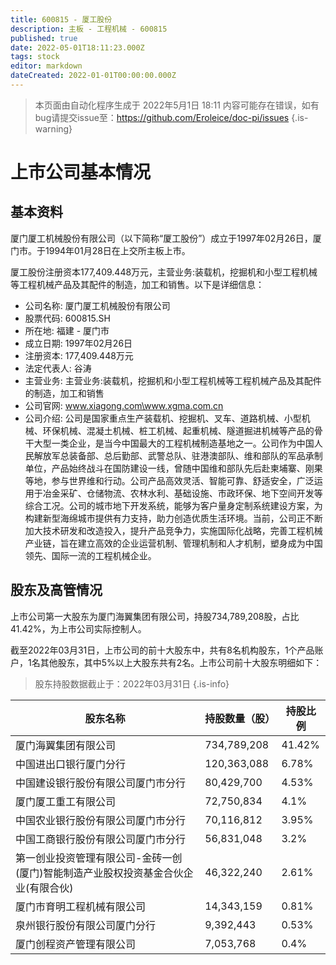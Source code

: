 ```yaml
---
title: 600815 - 厦工股份
description: 主板 - 工程机械 - 600815
published: true
date: 2022-05-01T18:11:23.000Z
tags: stock
editor: markdown
dateCreated: 2022-01-01T00:00:00.000Z
---
```


> 本页面由自动化程序生成于 2022年5月1日 18:11
> 内容可能存在错误，如有bug请提交issue至：https://github.com/Eroleice/doc-pi/issues
{.is-warning}

# 上市公司基本情况

## 基本资料

厦门厦工机械股份有限公司（以下简称“厦工股份”）成立于1997年02月26日，厦门市。于1994年01月28日在上交所主板上市。

厦工股份注册资本177,409.448万元，主营业务:装载机，挖掘机和小型工程机械等工程机械产品及其配件的制造，加工和销售。以下是详细信息：

- 公司名称: 厦门厦工机械股份有限公司
- 股票代码: 600815.SH
- 所在地: 福建 - 厦门市
- 成立日期: 1997年02月26日
- 注册资本: 177,409.448万元
- 法定代表人: 谷涛
- 主营业务: 主营业务:装载机，挖掘机和小型工程机械等工程机械产品及其配件的制造，加工和销售
- 公司官网: www.xiagong.com\www.xgma.com.cn
- 公司介绍: 公司是国家重点生产装载机、挖掘机、叉车、道路机械、小型机械、环保机械、混凝土机械、桩工机械、起重机械、隧道掘进机械等产品的骨干大型一类企业，是当今中国最大的工程机械制造基地之一。公司作为中国人民解放军总装备部、总后勤部、武警总队、驻港澳部队、维和部队的军品承制单位，产品始终战斗在国防建设一线，曾随中国维和部队先后赴柬埔寨、刚果等地，参与世界维和行动。公司产品高效灵活、智能可靠、舒适安全，广泛运用于冶金采矿、仓储物流、农林水利、基础设施、市政环保、地下空间开发等综合工况。公司的城市地下开发系统，能够为客户量身定制系统建设方案，为构建新型海绵城市提供有力支持，助力创造优质生活环境。当前，公司正不断加大技术研发和改造投入，提升产品竞争力，实施国际化战略，完善工程机械产业链，旨在建立高效的企业运营机制、管理机制和人才机制，塑身成为中国领先、国际一流的工程机械企业。


## 股东及高管情况

上市公司第一大股东为厦门海翼集团有限公司，持股734,789,208股，占比41.42%，为上市公司实际控制人。

截至2022年03月31日，上市公司的前十大股东中，共有8名机构股东，1个产品账户，1名其他股东，其中5%以上大股东共有2名。上市公司前十大股东明细如下：

> 股东持股数据截止于：2022年03月31日
{.is-info}

| 股东名称 | 持股数量（股） | 持股比例 |
| --- | --- | --- |
| 厦门海翼集团有限公司 | 734,789,208 | 41.42% |
| 中国进出口银行厦门分行 | 120,363,088 | 6.78% |
| 中国建设银行股份有限公司厦门市分行 | 80,429,700 | 4.53% |
| 厦门厦工重工有限公司 | 72,750,834 | 4.1% |
| 中国农业银行股份有限公司厦门市分行 | 70,116,812 | 3.95% |
| 中国工商银行股份有限公司厦门市分行 | 56,831,048 | 3.2% |
| 第一创业投资管理有限公司-金砖一创(厦门)智能制造产业股权投资基金合伙企业(有限合伙) | 46,322,240 | 2.61% |
| 厦门市育明工程机械有限公司 | 14,343,159 | 0.81% |
| 泉州银行股份有限公司厦门分行 | 9,392,443 | 0.53% |
| 厦门创程资产管理有限公司 | 7,053,768 | 0.4% |




